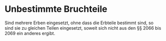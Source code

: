 # Unbestimmte Bruchteile

Sind mehrere Erben eingesetzt, ohne dass die Erbteile bestimmt sind, so sind sie zu gleichen Teilen eingesetzt, soweit sich nicht aus den §§ 2066 bis 2069 ein anderes ergibt.